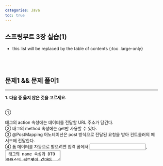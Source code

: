 ```yaml
---
categories: Java
toc: true
---
```


## 스프링부트 3장 실습(1)
* this list will be replaced by the table of contents
{:toc .large-only}
  <br> 
  <br>
  <br>
  <br>

## 문제1 && 문제 풀이1
___
**1. 다음 중 옳지 않은 것을 고르세요.**
<br>
<br>

① <form> 태그의 action 속성에는 데이터를 전달할 URL 주소가 담긴다.
<br>
② <form> 태그의 method 속성에는 get만 사용할 수 있다.
<br>
③ @PostMapping 어노테이션은 post 방식으로 전달된 요청을 받아 컨트롤러의 메서드에 전달한다.
<br>
④ 폼 데이터를 자동으로 받으려면 입력 폼에서 <input>, <textarea> 태그의 name 속성과 DTO 클래스의 필드명이 같아야 한다.

<br>
<br>
<br>

✔️
<br>

**답**
2번
<br>
<br>

"get"만 사용할 수 있는 건 아니다. "post"도 있음
<br>
<br>

## 문제2 && 문제 풀이2
___
**2. 다음 ㉠~㉢에 들어갈 용어를 쓰세요.**
<br>

( ㉠ )(이)란 JPA에서 제공하는 어노테이션으로, 이를 부여받은 클래스를 기반으로 DB 속 테이블이 생성됩니다.
<br>
<br>
( ㉡ )(이)란 JPA에서 제공하는 인터페이스로, 이를 상속해 엔티티를 관리(생성, 조회, 수정, 삭제)할 수 있습니다. 
<br>
해당 인터페이스는 2개의 제네릭 요소를 받습니다. 하나는 관리할 대상 엔티티의 클래스 타입이고, 또 다른 하나는 그 엔티티의 대푯값 타입입니다.
<br>
<br>
( ㉢ )은/는 스프링 부트에서 제공하는 어노테이션으로, 이를 컨트롤러의 필드에 부여할 수 있습니다.
<br>
해당 어노테이션은 스프링 부트가 만들어 놓은 객체를 가져와 주입해 줍니다.


<br>
<br>
<br>
✔️
<br>

**답**
<br>
㉠ @entity
<br>
㉡ crudRepository
<br>
㉢ @Autowired
<br>
<br>

## 문제3 && 문제 풀이3
___
**3. 다음 ㉠~㉤에 들어갈 알맞은 용어를 쓰세요.**

<br>
<br>

(  ㉠  ): DB에서 데이터를 저장하는 틀
<br>
(  ㉡  ): 테이블의 행(row)을 표현하는 또 다른 말
<br>
(  ㉢  ): 데이터의 생성/조회/수정/삭제를 뜻하는 말
<br>
(  ㉣  ): 테이블에 데이터를 생성하는 SQL 문
<br>
(  ㉤  ): 테이블에 데이터를 조회하는 SQL 문
<br>
<br>

① INSERT
<br>
② 테이블
<br>
③ SELECT
<br>
④ CRUD
<br>
⑤ 레코드
<br>
<br>
<br>

✔️
<br>
**답**
<br>
㉠ 테이블
<br>
㉡ 레코드
<br>
㉢ CRUD
<br>
㉣ INSERT
<br>
㉤ SELECT
<br>
<br>


## 문제4 && 문제 풀이4
___
**4. <회원 가입 페이지> 코드가 다음과 같을 때 컨트롤러, DTO, 엔티티, 리파지터리 구현하기.**

<br>
<br>

1. 컨트롤러: controller/MemberController.java

2. DTO: dto/MemberForm.java

3. 엔티티: entity/Member.java

4. 리파지터리: repository/MemberRepository.java


<br>
<br>
<br>
✔️

<br>

```js
// file: `MemberController.java`

import jakarta.persistence.Entity;
import jakarta.persistence.GeneratedValue;
import jakarta.persistence.Id;

@Entity
public class Member {
    @Id
    @GeneratedValue
    private Long id;
    @Column
    private String email;
    @Column
    private String password;

    public Member(Long id, String email, String password) {
        this.id = id;
        this.email = email;
        this.password = password;
    }

    @Override
    public String toString() {
        return "Member{" +
                "id=" + id +
                ", email='" + email + '\'' +
                ", password='" + password + '\'' +
                '}';
    }
}
```
<br>

```js
// file: `MemberForm.java`

package com.example.demo.dto;

import com.example.demo.entity.Article;
import com.example.demo.entity.Member;

public class MemberForm {
    private String email;
    private String password;

    public MemberForm(String email, String password) {
        this.email = email;
        this.password = password;
    }

    @Override
    public String toString() {
        return "MemberForm{" +
                "email='" + email + '\'' +
                ", password='" + password + '\'' +
                '}';
    }


    public Member toEntity() {
        return new Member(null, email, password);

    }
}
```
<br>

```js
// file: `Member.java`

package com.example.demo.entity;

import jakarta.persistence.Column;
import jakarta.persistence.Entity;
import jakarta.persistence.GeneratedValue;
import jakarta.persistence.Id;

@Entity
public class Member {
    @Id
    @GeneratedValue
    private Long id;
    @Column
    private String email;
    @Column
    private String password;

    public Member(Long id, String email, String password) {
        this.id = id;
        this.email = email;
        this.password = password;
    }

    @Override
    public String toString() {
        return "Member{" +
                "id=" + id +
                ", email='" + email + '\'' +
                ", password='" + password + '\'' +
                '}';
    }
}
```
<br>
```js
// file: `MemberRepository.interface`

package com.example.demo.repository;

import com.example.demo.entity.Member;
import org.springframework.data.repository.CrudRepository;

public interface MemberRepository extends CrudRepository<Member, Long> {
}
```
<br>

![첨부4](https://github.com/YuiLoong/YuiLoong.github.io/blob/master/assets/img/0509_1.png?raw=true)
